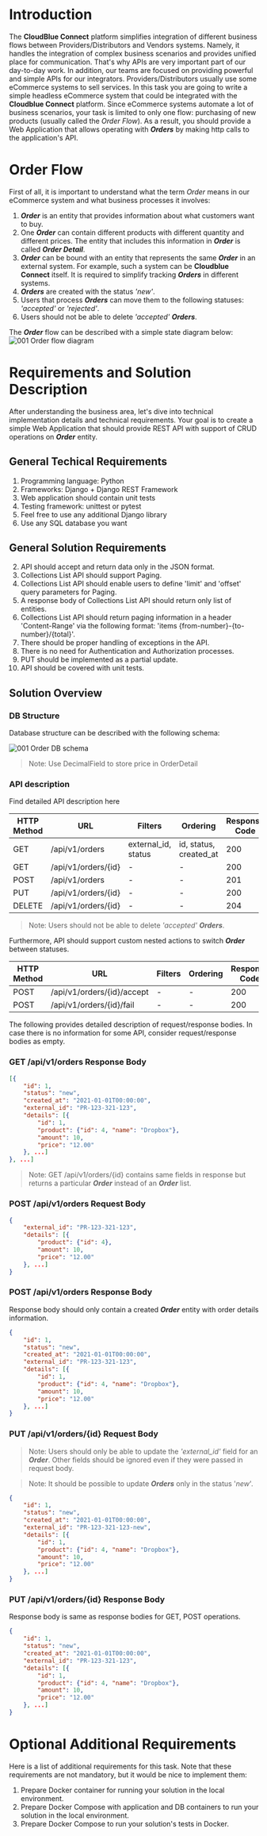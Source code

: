 # Introduction
The **CloudBlue Connect** platform simplifies integration of different business flows between Providers/Distributors and Vendors systems. Namely, it handles the integration of complex business scenarios and provides unified place for communication. That's why APIs are very important part of our day-to-day work. In addition, our teams are focused on providing powerful and simple APIs for our integrators. Providers/Distributors usually use some eCommerce systems to sell services. In this task you are going to write a simple headless eCommerce system that could be integrated with the **Cloudblue Connect** platform. Since eCommerce systems automate a lot of business scenarios, your task is limited to only one flow: purchasing of new products (usually called the *Order Flow*). As a result, you should provide a Web Application that allows operating with ***Orders*** by making http calls to the application's API.

# Order Flow
First of all, it is important to understand what the term *Order* means in our eCommerce system and what business processes it involves:
1. ***Order*** is an entity that provides information about what customers want to buy.
2. One ***Order*** can contain different products with different quantity and different prices. The entity that includes this information in ***Order*** is called ***Order Detail***.
3. ***Order*** can be bound with an entity that represents the same ***Order*** in an external system. For example, such a system can be **Cloudblue Connect** itself. It is required to simplify tracking ***Orders*** in different systems.
4. ***Orders*** are created with the status *'new'*.
5. Users that process ***Orders*** can move them to the following statuses: *'accepted'* or *'rejected'*.
6. Users should not be able to delete *'accepted'* ***Orders***.

The ***Order*** flow can be described with a simple state diagram below:
![001 Order flow diagram](/assets/001_order_flow/001_order_flow_diagram.png)

# Requirements and Solution Description
After understanding the business area, let's dive into technical implementation details and technical requirements.
Your goal is to create a simple Web Application that should provide REST API with support of CRUD operations on ***Order*** entity.

## General Techical Requirements
1. Programming language: Python
2. Frameworks: Django + Django REST Framework
3. Web application should contain unit tests
4. Testing framework: unittest or pytest
3. Feel free to use any additional Django library
4. Use any SQL database you want

## General Solution Requirements
2. API should accept and return data only in the JSON format.
2. Collections List API should support Paging.
3. Collections List API should enable users to define 'limit' and 'offset' query parameters for Paging.
4. A response body of Collections List API should return only list of entities.
5. Collections List API should return paging information in a header 'Content-Range' via the following format: 'items {from-number}-{to-number}/{total}'.
3. There should be proper handling of exceptions in the API.
4. There is no need for Authentication and Authorization processes.
5. PUT should be implemented as a partial update.
6. API should be covered with unit tests.

## Solution Overview

### DB Structure
Database structure can be described with the following schema:

![001 Order DB schema](/assets/001_order_flow/001_order_flow_db_schema.png)

> Note: Use DecimalField to store price in OrderDetail

### API description
Find detailed API description here

| HTTP Method | URL                 | Filters             | Ordering               | Response Code |
| ----------- | ----------------    | ------------------- | ---------------------- | ------------- |
| GET         | /api/v1/orders      | external_id, status | id, status, created_at | 200 |
| GET         | /api/v1/orders/{id} | - | - | 200 |
| POST        | /api/v1/orders      | - | - | 201 |
| PUT         | /api/v1/orders/{id} | - | - | 200 |
| DELETE      | /api/v1/orders/{id} | - | - | 204 |

> Note: Users should not be able to delete *'accepted'* ***Orders***.

Furthermore, API should support custom nested actions to switch ***Order*** between statuses.

| HTTP Method | URL                 | Filters             | Ordering               | Response Code |
| ----------- | ----------------    | ------------------- | ---------------------- | ------------- |
| POST        | /api/v1/orders/{id}/accept      | - | - | 200 |
| POST        | /api/v1/orders/{id}/fail      | - | - | 200 |

The following provides detailed description of request/response bodies. In case there is no information for some API, consider request/response bodies as empty.

### GET /api/v1/orders Response Body
```json
[{
    "id": 1,
    "status": "new",
    "created_at": "2021-01-01T00:00:00",
    "external_id": "PR-123-321-123",
    "details": [{
        "id": 1,
        "product": {"id": 4, "name": "Dropbox"},
        "amount": 10,
        "price": "12.00"
    }, ...]
}, ...]
```

> Note: GET /api/v1/orders/{id} contains same fields in response but returns a particular ***Order*** instead of an ***Order*** list.

### POST /api/v1/orders Request Body
```json
{
    "external_id": "PR-123-321-123",
    "details": [{
        "product": {"id": 4},
        "amount": 10,
        "price": "12.00"
    }, ...]
}
```

### POST /api/v1/orders Response Body
Response body should only contain a created ***Order*** entity with order details information.
```json
{
    "id": 1,
    "status": "new",
    "created_at": "2021-01-01T00:00:00",
    "external_id": "PR-123-321-123",
    "details": [{
        "id": 1,
        "product": {"id": 4, "name": "Dropbox"},
        "amount": 10,
        "price": "12.00"
    }, ...]
}
```

### PUT /api/v1/orders/{id} Request Body
> Note: Users should only be able to update the *'external_id'* field for an ***Order***. Other fields should be ignored even if they were passed in request body.

> Note: It should be possible to update ***Orders*** only in the status '*new*'.

```json
{
    "id": 1,
    "status": "new",
    "created_at": "2021-01-01T00:00:00",
    "external_id": "PR-123-321-123-new",
    "details": [{
        "id": 1,
        "product": {"id": 4, "name": "Dropbox"},
        "amount": 10,
        "price": "12.00"
    }, ...]
}
```

### PUT /api/v1/orders/{id} Response Body
Response body is same as response bodies for GET, POST operations.

```json
{
    "id": 1,
    "status": "new",
    "created_at": "2021-01-01T00:00:00",
    "external_id": "PR-123-321-123",
    "details": [{
        "id": 1,
        "product": {"id": 4, "name": "Dropbox"},
        "amount": 10,
        "price": "12.00"
    }, ...]
}
```

# Optional Additional Requirements
Here is a list of additional requirements for this task. Note that these requirements are not mandatory, but it would be nice to implement them:

1. Prepare Docker container for running your solution in the local environment.
2. Prepare Docker Compose with application and DB containers to run your solution in the local environment.
3. Prepare Docker Compose to run your solution's tests in Docker.
    
